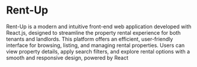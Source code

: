 # Rent-Up
 Rent-Up is a modern and intuitive front-end web application developed with React.js, designed to streamline the property rental experience for both tenants and landlords. This platform offers an efficient, user-friendly interface for browsing, listing, and managing rental properties. Users can view property details, apply search filters, and explore rental options with a smooth and responsive design, powered by React
